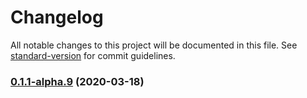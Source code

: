 # Changelog

All notable changes to this project will be documented in this file. See [standard-version](https://github.com/conventional-changelog/standard-version) for commit guidelines.

### [0.1.1-alpha.9](https://github.com/danobot/notorious/compare/v0.1.0...v0.1.1-alpha.9) (2020-03-18)
